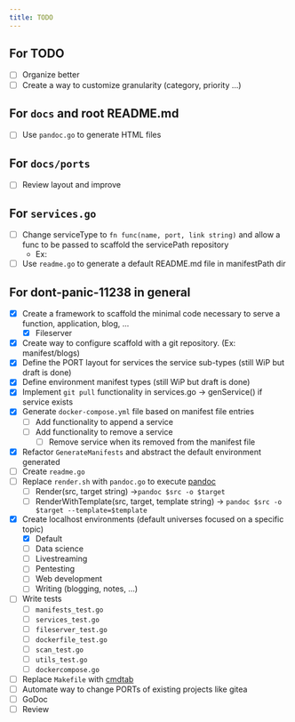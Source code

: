 ```yaml
---
title: TODO
---
```


## For TODO

* [ ] Organize better
* [ ] Create a way to customize granularity (category, priority ...)

## For `docs` and root README.md

* [ ] Use `pandoc.go` to generate HTML files

## For `docs/ports`

* [ ] Review layout and improve

## For `services.go`

* [ ] Change serviceType to `fn func(name, port, link string)` and allow a func to be passed to scaffold the servicePath repository
    * Ex: 
* [ ]  Use `readme.go` to generate a default README.md file in manifestPath dir

## For dont-panic-11238 in general

* [X] Create a framework to scaffold the minimal code necessary to serve a function, application, blog, ...
    * [X] Fileserver
* [X] Create way to configure scaffold with a git repository. (Ex: manifest/blogs)
* [X] Define the PORT layout for services the service sub-types (still WiP but draft is done)
* [X] Define environment manifest types (still WiP but draft is done)
* [X] Implement `git pull` functionality in services.go -> genService() if service exists
* [X] Generate `docker-compose.yml` file based on manifest file entries
    * [ ] Add functionality to append a service
    * [ ] Add functionality to remove a service
        * [ ] Remove service when its removed from the manifest file
* [X] Refactor `GenerateManifests` and abstract the default environment generated
* [ ] Create `readme.go` 
* [ ] Replace `render.sh` with `pandoc.go` to execute [pandoc](https://github.com/jgm/pandoc)
    * [ ] Render(src, target string) ->`pandoc $src -o $target`
    * [ ] RenderWithTemplate(src, target, template string) -> `pandoc $src -o $target --template=$template`
* [X] Create localhost environments (default universes focused on a specific topic)
    * [X] Default
    * [ ] Data science
    * [ ] Livestreaming
    * [ ] Pentesting
    * [ ] Web development
    * [ ] Writing (blogging, notes, ...)
* [ ] Write tests
    * [ ] `manifests_test.go`
    * [ ] `services_test.go`
    * [ ] `fileserver_test.go`
    * [ ] `dockerfile_test.go`
    * [ ] `scan_test.go`
    * [ ] `utils_test.go`
    * [ ] `dockercompose.go`
* [ ] Replace `Makefile` with [cmdtab](https://github.com/rwxrob/cmdtab)
* [ ] Automate way to change PORTs of existing projects like gitea
* [ ] GoDoc
* [ ] Review
